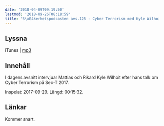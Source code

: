 ```yaml
---
date: '2018-04-09T09:19:50'
lastmod: '2018-09-26T08:18:59'
title: "S\xE4kerhetspodcasten avs.125 - Cyber Terrorism med Kyle Wilhoit"
---
```

## Lyssna

iTunes \| [mp3](http://traffic.libsyn.com/sakerhetspodcasten/SEC-T_2017_Kyle_Wilhoit.mp3) 

## Innehåll

I dagens avsnitt intervjuar Mattias och Rikard Kyle Wilhoit efter hans talk om Cyber
Terrorism på Sec-T 2017.

Inspelat: 2017-09-29. Längd: 00:15:32.

## Länkar

Kommer snart.
